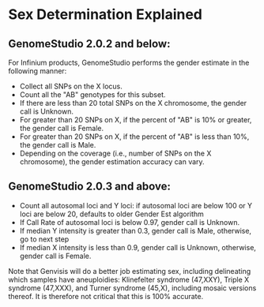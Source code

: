 # Sex Determination Explained

## GenomeStudio 2.0.2 and below:
For Infinium products, GenomeStudio performs the gender estimate in the following manner:
* Collect all SNPs on the X locus.
* Count all the "AB" genotypes for this subset.
* If there are less than 20 total SNPs on the X chromosome, the gender call is Unknown.
* For greater than 20 SNPs on X, if the percent of "AB" is 10% or greater, the gender call is Female.
* For greater than 20 SNPs on X, if the percent of "AB" is less than 10%, the gender call is Male.
* Depending on the coverage (i.e., number of SNPs on the X chromosome), the gender estimation accuracy can vary.

## GenomeStudio 2.0.3 and above:
* Count all autosomal loci and Y loci: if autosomal loci are below 100 or Y loci are below 20, defaults to older Gender Est algorithm
* If Call Rate of autosomal loci is below 0.97, gender call is Unknown.
* If median Y intensity is greater than 0.3, gender call is Male, otherwise, go to next step
* If median X intensity is less than 0.9, gender call is Unknown, otherwise, gender call is Female.

Note that Genvisis will do a better job estimating sex, including delineating which samples have aneuploidies: Klinefelter syndrome (47,XXY), Triple X syndrome (47,XXX), and Turner syndrome (45,X), including mosaic versions thereof. It is therefore not critical that this is 100% accurate.
